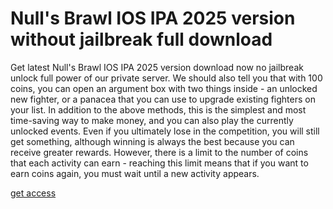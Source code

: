 # Null's Brawl IOS IPA 2025 version without jailbreak full download

Get latest Null's Brawl IOS IPA 2025 version download now no jailbreak unlock full power of our private server. We should also tell you that with 100 coins, you can open an argument box with two things inside - an unlocked new fighter, or a panacea that you can use to upgrade existing fighters on your list. In addition to the above methods, this is the simplest and most time-saving way to make money, and you can also play the currently unlocked events. Even if you ultimately lose in the competition, you will still get something, although winning is always the best because you can receive greater rewards. However, there is a limit to the number of coins that each activity can earn - reaching this limit means that if you want to earn coins again, you must wait until a new activity appears.

[get access](https://www.start.gg/user/f60cefbf)
